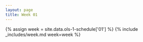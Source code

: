 ```yaml
---
layout: page
title: Week 01
---
```

<!-- Any modification of the content should be done in the _data/ols-1-schedule.yaml file -->
{% assign week = site.data.ols-1-schedule['01'] %}
{% include _includes/week.md week=week %}
